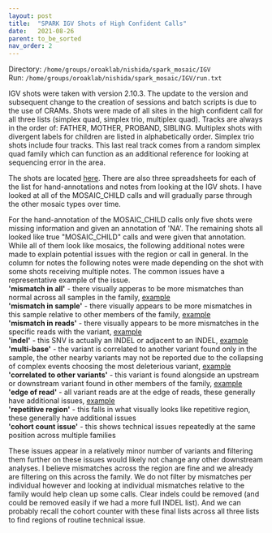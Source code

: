 ```yaml
---
layout: post
title:  "SPARK IGV Shots of High Confident Calls"
date:   2021-08-26
parent: to_be_sorted
nav_order: 2
---
```


Directory: `/home/groups/oroaklab/nishida/spark_mosaic/IGV`
<br>Run: `/home/groups/oroaklab/nishida/spark_mosaic/IGV/run.txt`

IGV shots were taken with version 2.10.3. The update to the version and subsequent change to the creation of sessions and batch scripts is due to the use of CRAMs. Shots were made of all sites in the high confident call for all three lists (simplex quad, simplex trio, multiplex quad). Tracks are always in the order of: FATHER, MOTHER, PROBAND, SIBLING. Multiplex shots with divergent labels for children are listed in alphabetically order. Simplex trio shots include four tracks. This last real track comes from a random simplex quad family which can function as an additional reference for looking at sequencing error in the area.

The shots are located [here](https://www.dropbox.com/sh/nj8wglswrxj7lik/AADvVXrVXapW3lukFMppeuLAa?dl=0). There are also three spreadsheets for each of the list for hand-annotations and notes from looking at the IGV shots. I have looked at all of the MOSAIC_CHILD calls and will gradually parse through the other mosaic types over time.

For the hand-annotation of the MOSAIC_CHILD calls only five shots were missing information and given an annotation of 'NA'. The remaining shots all looked like true "MOSAIC_CHILD" calls and were given that annotation. While all of them look like mosaics, the following additional notes were made to explain potential issues with the region or call in general. In the column for notes the following notes were made depending on the shot with some shots receiving multiple notes. The common issues have a representative example of the issue.
<br><b>'mismatch in all'</b> - there visually apperas to be more mismatches than normal across all samples in the family, [example](https://www.dropbox.com/s/kgdpfdu2rbt0ll1/mismatch_in_all.png?dl=0)
<br><b>'mismatch in sample'</b> - there visually appears to be more mismatches in this sample relative to other members of the family, [example](https://www.dropbox.com/s/2b6vi2i1s0ys3aq/mismatch_in_sample.png?dl=0)
<br><b>'mismatch in reads'</b> - there visually appears to be more mismatches in the specific reads with the variant, [example](https://www.dropbox.com/s/td7ulkuke5uy0bu/mismatch_in_reads.png?dl=0)
<br><b>'indel'</b> - this SNV is actually an INDEL or adjacent to an INDEL, [example](https://www.dropbox.com/s/n8vb86pvzkphvfc/indel.png?dl=0)
<br><b>'multi-base'</b> - the variant is correlated to another variant found only in the sample, the other nearby variants may not be reported due to the collapsing of complex events choosing the most deleterious variant, [example](https://www.dropbox.com/s/92wj8euphhxjk2h/multi_base.png?dl=0)
<br><b>'correlated to other variants'</b> - this variant is found alongside an upstream or downstream variant found in other members of the family, [example](https://www.dropbox.com/s/3nckx8brd9d59er/correlated_to_other_variants.png?dl=0)
<br><b>'edge of read'</b> - all variant reads are at the edge of reads, these generally have additional issues, [example](https://www.dropbox.com/s/cgvp21uhiih7got/edge_of_read.png?dl=0)
<br><b>'repetitive region'</b> - this falls in what visually looks like repetitive region, these generally have additional issues
<br><b>'cohort count issue'</b> - this shows technical issues repeatedly at the same position across multiple families

These issues appear in a relatively minor number of variants and filtering them further on these issues would likely not change any other downstream analyses. I believe mismatches across the region are fine and we already are filtering on this across the family. We do not filter by mismatches per individual however and looking at individual mismatches relative to the family would help clean up some calls. Clear indels could be removed (and could be removed easily if we had a more full INDEL list). And we can probably recall the cohort counter with these final lists across all three lists to find regions of routine technical issue.